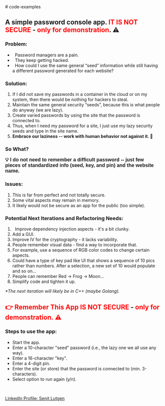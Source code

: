<div>
	# code-examples</div>
<h2>
	<strong>A simple password console app. <span style="color:#ff0000;">IT IS NOT SECURE</span> - <span style="color:#ff0000;">only for demonstration</span>. ⚠</strong></h2>
<h3>
	Problem:&nbsp;</h3>
<ul>
<li>&nbsp; Password managers are a pain.&nbsp;</li>
<li>&nbsp; They keep getting hacked.&nbsp;</li>
<li>&nbsp; How could I use the same general &ldquo;seed&rdquo; information while still having a different password generated for each website?&nbsp;</li>
</ul>
<h3>
	Solution:</h3>
<ol>
<li>If I did not save my passwords in a container in the cloud or on my system, then there would be nothing for hackers to steal.</li>
<li>Maintain the same general security &ldquo;seeds&rdquo;, because this is what people do anyway (we are lazy).</li>
<li>Create varied passwords by using the site that the password is connected to.</li>
<li>Thus, when I need my password for a site, I just use my lazy security seeds and type in the site name.&nbsp;</li>
<li><strong>Embrace our laziness -- work with human behavior not against it. 🧠</strong></li>
</ol>
<h3>
	So What?</h3>
<p><strong><span style="font-size:16px;"><span style="font-family:arial,helvetica,sans-serif;">💡 I do not need to remember a difficult password -- just few pieces of standardized info (seed, key, and pin) and the website name.&nbsp;</span></span></strong></p>
<h3>
	Issues:&nbsp;</h3>
<ol>
<li>This is far from perfect and not totally secure.</li>
<li>Some vital aspects may remain in memory.</li>
<li>It likely would not be secure as an app for the public (too simple).&nbsp;</li>
</ol>
<h3>
	Potential Next Iterations and Refactoring Needs:&nbsp;</h3>
<ol>
<li>&nbsp; Improve dependency injection aspects - it&#39;s a bit clunky.</li>
<li>Add a GUI.</li>
<li>Improve IV for the cryptography - it lacks variability.</li>
<li>People remember visual data - find a way to incorporate that.</li>
<li>For example, use a sequence of RGB color codes to change certain aspects.</li>
<li>Could have a type of key pad like UI that shows a sequence of 10 pics rather than numbers. After a selection, a new set of 10 would populate and so on&hellip;</li>
<li>People can remember Red &rarr; Frog &rarr; Moon&hellip;</li>
<li>Simplify code and tighten it up.&nbsp;</li>
</ol>
<div>
	<em>*The next iteration will likely be in C++ (maybe Golang).&nbsp;</em></div>
<div>
	<h2>
		<strong><span style="color: rgb(255, 0, 0);">👉 Remember This App IS NOT SECURE</span>&nbsp;-&nbsp;<span style="color: rgb(255, 0, 0);">only for demonstration. ⚠</span></strong></h2>
</div>
<h3>
	Steps to use the app:</h3>
<ul>
<li>Start the app.</li>
<li>Enter a 10-character &quot;seed&quot; password (i.e., the lazy one we all use any way).</li>
<li>Enter a 16-character &quot;key&quot;.</li>
<li>Enter a 4-digit pin.</li>
<li>Enter the site (or store) that the password is connected to (min. 3-characters).</li>
<li>Select option to run again (y/n).</li>
</ul>
<br />
<p><a href="https://www.linkedin.com/in/senit-lutgen/"> LinkedIn Profile: Senit Lutgen</a></p>
